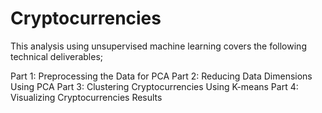 # Cryptocurrencies

This analysis using unsupervised machine learning covers the following technical deliverables;

Part 1: Preprocessing the Data for PCA
Part 2: Reducing Data Dimensions Using PCA
Part 3: Clustering Cryptocurrencies Using K-means
Part 4: Visualizing Cryptocurrencies Results